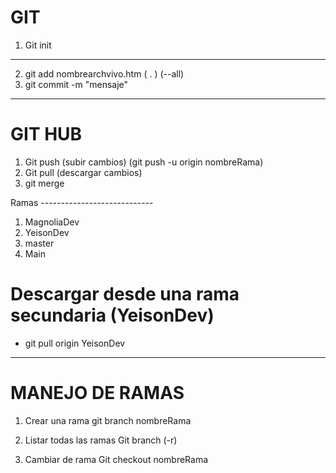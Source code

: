
# GIT 
1. Git init

----------------------------------------------
2. git add nombrearchvivo.htm ( . )  (--all)
3. git commit -m "mensaje" 
----------------------------------------------

# GIT HUB 
1. Git push (subir cambios) (git push -u origin nombreRama)
2. Git pull (descargar cambios)
3. git merge 


Ramas ----------------------------
1. MagnoliaDev
2. YeisonDev
3. master
3. Main


# Descargar desde una rama secundaria (YeisonDev)
- git pull origin YeisonDev
--------------------------------------------

# MANEJO DE RAMAS
1. Crear una rama 
   git branch nombreRama

2. Listar todas las ramas 
   Git branch (-r)

3. Cambiar de rama 
   Git checkout nombreRama 
